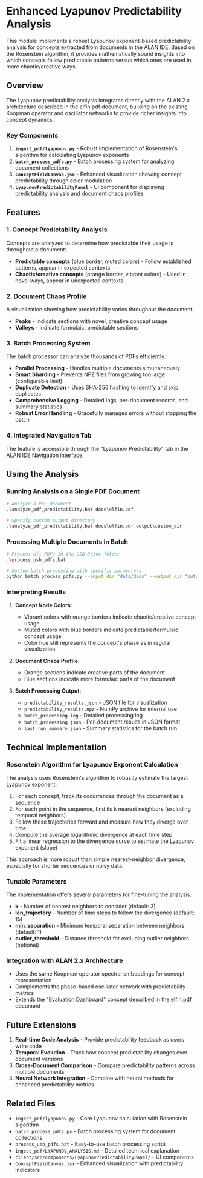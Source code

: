 # Enhanced Lyapunov Predictability Analysis

This module implements a robust Lyapunov exponent-based predictability analysis for concepts extracted from documents in the ALAN IDE. Based on the Rosenstein algorithm, it provides mathematically sound insights into which concepts follow predictable patterns versus which ones are used in more chaotic/creative ways.

## Overview

The Lyapunov predictability analysis integrates directly with the ALAN 2.x architecture described in the elfin.pdf document, building on the existing Koopman operator and oscillator networks to provide richer insights into concept dynamics.

### Key Components

1. **`ingest_pdf/lyapunov.py`** - Robust implementation of Rosenstein's algorithm for calculating Lyapunov exponents
2. **`batch_process_pdfs.py`** - Batch processing system for analyzing document collections
3. **`ConceptFieldCanvas.jsx`** - Enhanced visualization showing concept predictability through color modulation
4. **`LyapunovPredictabilityPanel`** - UI component for displaying predictability analysis and document chaos profiles

## Features

### 1. Concept Predictability Analysis

Concepts are analyzed to determine how predictable their usage is throughout a document:

- **Predictable concepts** (blue border, muted colors) - Follow established patterns, appear in expected contexts
- **Chaotic/creative concepts** (orange border, vibrant colors) - Used in novel ways, appear in unexpected contexts

### 2. Document Chaos Profile

A visualization showing how predictability varies throughout the document:

- **Peaks** - Indicate sections with novel, creative concept usage
- **Valleys** - Indicate formulaic, predictable sections

### 3. Batch Processing System

The batch processor can analyze thousands of PDFs efficiently:

- **Parallel Processing** - Handles multiple documents simultaneously
- **Smart Sharding** - Prevents NPZ files from growing too large (configurable limit)
- **Duplicate Detection** - Uses SHA-256 hashing to identify and skip duplicates
- **Comprehensive Logging** - Detailed logs, per-document records, and summary statistics
- **Robust Error Handling** - Gracefully manages errors without stopping the batch

### 4. Integrated Navigation Tab

The feature is accessible through the "Lyapunov Predictability" tab in the ALAN IDE Navigation interface.

## Using the Analysis

### Running Analysis on a Single PDF Document

```bash
# Analyze a PDF document
.\analyze_pdf_predictability.bat docs\elfin.pdf

# Specify custom output directory
.\analyze_pdf_predictability.bat docs\elfin.pdf output\custom_dir
```

### Processing Multiple Documents in Batch

```bash
# Process all PDFs in the USB Drive folder
.\process_usb_pdfs.bat

# Custom batch processing with specific parameters
python batch_process_pdfs.py --input_dir "data/docs" --output_dir "output/results" --parallelism 4 --max_file_size 104857600 --verbose
```

### Interpreting Results

1. **Concept Node Colors**:
   - Vibrant colors with orange borders indicate chaotic/creative concept usage
   - Muted colors with blue borders indicate predictable/formulaic concept usage
   - Color hue still represents the concept's phase as in regular visualization

2. **Document Chaos Profile**:
   - Orange sections indicate creative parts of the document
   - Blue sections indicate more formulaic parts of the document

3. **Batch Processing Output**:
   - `predictability_results.json` - JSON file for visualization
   - `predictability_results.npz` - NumPy archive for internal use
   - `batch_processing.log` - Detailed processing log
   - `batch_processing.json` - Per-document results in JSON format
   - `last_run_summary.json` - Summary statistics for the batch run

## Technical Implementation

### Rosenstein Algorithm for Lyapunov Exponent Calculation

The analysis uses Rosenstein's algorithm to robustly estimate the largest Lyapunov exponent:

1. For each concept, track its occurrences through the document as a sequence
2. For each point in the sequence, find its k nearest neighbors (excluding temporal neighbors)
3. Follow these trajectories forward and measure how they diverge over time
4. Compute the average logarithmic divergence at each time step
5. Fit a linear regression to the divergence curve to estimate the Lyapunov exponent (slope)

This approach is more robust than simple nearest-neighbor divergence, especially for shorter sequences or noisy data.

### Tunable Parameters

The implementation offers several parameters for fine-tuning the analysis:

- **k** - Number of nearest neighbors to consider (default: 3)
- **len_trajectory** - Number of time steps to follow the divergence (default: 15)
- **min_separation** - Minimum temporal separation between neighbors (default: 1)
- **outlier_threshold** - Distance threshold for excluding outlier neighbors (optional)

### Integration with ALAN 2.x Architecture

- Uses the same Koopman operator spectral embeddings for concept representation
- Complements the phase-based oscillator network with predictability metrics
- Extends the "Evaluation Dashboard" concept described in the elfin.pdf document

## Future Extensions

1. **Real-time Code Analysis** - Provide predictability feedback as users write code
2. **Temporal Evolution** - Track how concept predictability changes over document versions
3. **Cross-Document Comparison** - Compare predictability patterns across multiple documents
4. **Neural Network Integration** - Combine with neural methods for enhanced predictability metrics

## Related Files

- `ingest_pdf/lyapunov.py` - Core Lyapunov calculation with Rosenstein algorithm
- `batch_process_pdfs.py` - Batch processing system for document collections
- `process_usb_pdfs.bat` - Easy-to-use batch processing script
- `ingest_pdf/LYAPUNOV_ANALYSIS.md` - Detailed technical explanation
- `client/src/components/LyapunovPredictabilityPanel/` - UI components
- `ConceptFieldCanvas.jsx` - Enhanced visualization with predictability indicators
